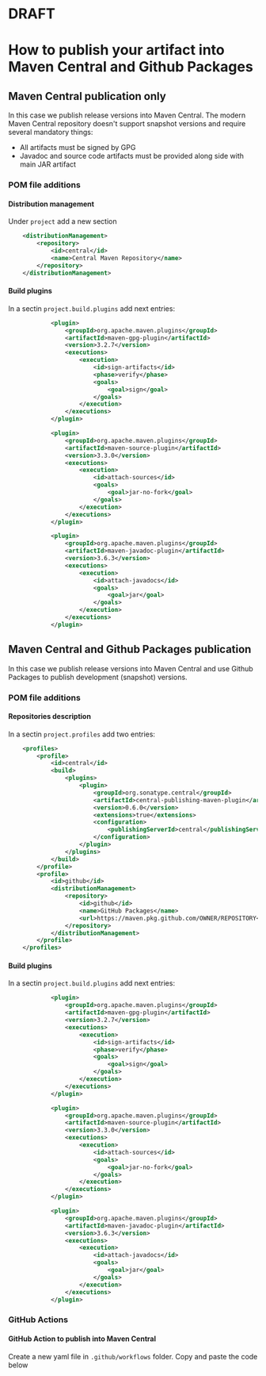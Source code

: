 # DRAFT
# How to publish your artifact into Maven Central and Github Packages

## Maven Central publication only

In this case we publish release versions into Maven Central. The modern Maven Central repository doesn't support snapshot versions and require several mandatory things:

- All artifacts must be signed by GPG
- Javadoc and source code artifacts must be provided along side with main JAR artifact 

### POM file additions

#### Distribution management

Under `project` add a new section

```xml
    <distributionManagement>
        <repository>
            <id>central</id>
            <name>Central Maven Repository</name>
        </repository>
    </distributionManagement>
```

#### Build plugins

In a sectin `project.build.plugins` add next entries:

```xml
            <plugin>
                <groupId>org.apache.maven.plugins</groupId>
                <artifactId>maven-gpg-plugin</artifactId>
                <version>3.2.7</version>
                <executions>
                    <execution>
                        <id>sign-artifacts</id>
                        <phase>verify</phase>
                        <goals>
                            <goal>sign</goal>
                        </goals>
                    </execution>
                </executions>
            </plugin>

            <plugin>
                <groupId>org.apache.maven.plugins</groupId>
                <artifactId>maven-source-plugin</artifactId>
                <version>3.3.0</version>
                <executions>
                    <execution>
                        <id>attach-sources</id>
                        <goals>
                            <goal>jar-no-fork</goal>
                        </goals>
                    </execution>
                </executions>
            </plugin>

            <plugin>
                <groupId>org.apache.maven.plugins</groupId>
                <artifactId>maven-javadoc-plugin</artifactId>
                <version>3.6.3</version>
                <executions>
                    <execution>
                        <id>attach-javadocs</id>
                        <goals>
                            <goal>jar</goal>
                        </goals>
                    </execution>
                </executions>
            </plugin>
```

## Maven Central and Github Packages publication

In this case we publish release versions into Maven Central and use Github Packages to publish development (snapshot) versions.

### POM file additions

#### Repositories description

In a sectin `project.profiles` add two entries:

```xml
    <profiles>
        <profile>
            <id>central</id>
            <build>
                <plugins>
                    <plugin>
                        <groupId>org.sonatype.central</groupId>
                        <artifactId>central-publishing-maven-plugin</artifactId>
                        <version>0.6.0</version>
                        <extensions>true</extensions>
                        <configuration>
                            <publishingServerId>central</publishingServerId>
                        </configuration>
                    </plugin>
                </plugins>
            </build>
        </profile>
        <profile>
            <id>github</id>
            <distributionManagement>
                <repository>
                    <id>github</id>
                    <name>GitHub Packages</name>
                    <url>https://maven.pkg.github.com/OWNER/REPOSITORY</url>
                </repository>
            </distributionManagement>
        </profile>
    </profiles>
```

#### Build plugins

In a sectin `project.build.plugins` add next entries:

```xml
            <plugin>
                <groupId>org.apache.maven.plugins</groupId>
                <artifactId>maven-gpg-plugin</artifactId>
                <version>3.2.7</version>
                <executions>
                    <execution>
                        <id>sign-artifacts</id>
                        <phase>verify</phase>
                        <goals>
                            <goal>sign</goal>
                        </goals>
                    </execution>
                </executions>
            </plugin>

            <plugin>
                <groupId>org.apache.maven.plugins</groupId>
                <artifactId>maven-source-plugin</artifactId>
                <version>3.3.0</version>
                <executions>
                    <execution>
                        <id>attach-sources</id>
                        <goals>
                            <goal>jar-no-fork</goal>
                        </goals>
                    </execution>
                </executions>
            </plugin>

            <plugin>
                <groupId>org.apache.maven.plugins</groupId>
                <artifactId>maven-javadoc-plugin</artifactId>
                <version>3.6.3</version>
                <executions>
                    <execution>
                        <id>attach-javadocs</id>
                        <goals>
                            <goal>jar</goal>
                        </goals>
                    </execution>
                </executions>
            </plugin>
```

### GitHub Actions

#### GitHub Action to publish into Maven Central

Create a new yaml file in `.github/workflows` folder.
Copy and paste the code below

```yaml

```

